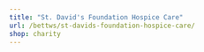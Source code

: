 ```yaml
---
title: "St. David's Foundation Hospice Care"
url: /bettws/st-davids-foundation-hospice-care/
shop: charity
---
```

